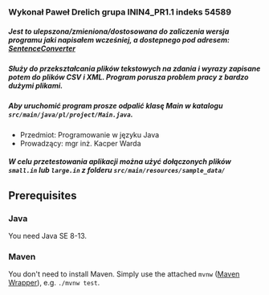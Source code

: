 
### Wykonał Paweł Drelich grupa ININ4_PR1.1 indeks 54589

##### Jest to ulepszona/zmieniona/dostosowana do zaliczenia wersja programu jaki napisałem wcześniej, a dostepnego pod adresem: [SentenceConverter]
##### Służy do przekształcania plików tekstowych na zdania i wyrazy zapisane potem do plików CSV i XML. Program porusza problem pracy z bardzo dużymi plikami.
##### Aby uruchomić program prosze odpalić klasę Main w katalogu `src/main/java/pl/project/Main.java`.

[SentenceConverter]: https://github.com/Cutter72/SentenceConverter
* Przedmiot: Programowanie w języku Java
* Prowadzący: mgr inż. Kacper Warda

##### W celu przetestowania aplikacji można użyć dołączonych plików `small.in` lub `large.in` z folderu `src/main/resources/sample_data/`

## Prerequisites

### Java

You need Java SE 8-13.

### Maven

You don't need to install Maven. Simply use the attached `mvnw` ([Maven Wrapper]), e.g. `./mvnw test`.

[Maven Wrapper]: https://github.com/takari/maven-wrapper

